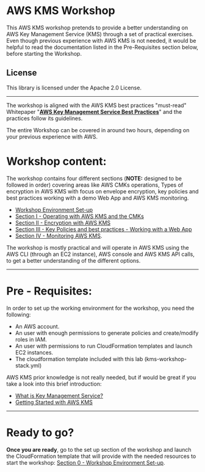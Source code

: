 # AWS KMS Workshop

This AWS KMS workshop pretends to provide a better understanding on AWS Key Management Service (KMS) through a set of practical exercises. Even though previous experience with AWS KMS is not needed, it would be helpful to read the documentation listed in the Pre-Requisites section below, before starting the Workshop.

## License

This library is licensed under the Apache 2.0 License. 

---

The workshop is aligned with the AWS KMS best practices "must-read" Whitepaper "**[AWS Key Management Service Best Practices](https://d0.awsstatic.com/whitepapers/aws-kms-best-practices.pdf)**" and the practices follow its guidelines.

The entire Workshop can be covered in around two hours, depending on your previous experience with AWS.


# Workshop content:
The workshop contains four different sections (**NOTE:** designed to be followed in order) covering areas like AWS CMKs operations, Types of encryption in AWS KMS with focus on envelope encryption, key policies and best practices working with a demo Web App and AWS KMS monitoring.

* [Workshop Environment Set-up](https://github.com/aws-samples/aws-kms-workshop/blob/master/Section-0-Workshop-Environment-Set-up.md)
* [Section I - Operating with AWS KMS and the CMKs](https://github.com/aws-samples/aws-kms-workshop/blob/master/Section-1-Operating-with-AWS-KMS.md)
* [Section II - Encryption with AWS KMS](https://github.com/aws-samples/aws-kms-workshop/blob/master/Section-2-Encryption-with-AWS-KMS.md)
* [Section III - Key Policies and best practices - Working with a Web App](https://github.com/aws-samples/aws-kms-workshop/blob/master/Section-3-Working-with-Web-App.md)
* [Section IV - Monitoring AWS KMS](https://github.com/aws-samples/aws-kms-workshop/blob/master/Section-4-Monitoring-AWS-KMS.md).

The workshop is mostly practical and will operate in AWS KMS using the AWS CLI (through an EC2 instance), AWS console and AWS KMS API calls, to get a better understanding of the different options. 

---

# Pre - Requisites:

In order to set up the working environment for the workshop, you need the following:

* An AWS account.
* An user with enough permissions to generate policies and create/modify roles in IAM.
* An user with permissions to run CloudFormation templates and launch EC2 instances.
* The cloudformation template included with this lab (kms-workshop-stack.yml)

AWS KMS prior knowledge is not really needed, but if would be great if you take a look into this brief introduction:

* [What is Key Management Service?](https://docs.aws.amazon.com/kms/latest/developerguide/overview.html)
* [Getting Started with AWS KMS](https://docs.aws.amazon.com/kms/latest/developerguide/getting-started.html)
---

# Ready to go?

**Once you are ready**, go to the set up section of the workshop and launch the CloudFormation template that will provide with the needed resources to start the workshop: [Section 0 - Workshop Environment Set-up](https://github.com/aws-samples/aws-kms-workshop/blob/master/Section-0-Workshop-Environment-Set-up.md).


